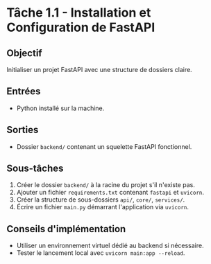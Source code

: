 # Tâche 1.1 - Installation et Configuration de FastAPI

## Objectif
Initialiser un projet FastAPI avec une structure de dossiers claire.

## Entrées
- Python installé sur la machine.

## Sorties
- Dossier `backend/` contenant un squelette FastAPI fonctionnel.

## Sous-tâches
1. Créer le dossier `backend/` à la racine du projet s'il n'existe pas.
2. Ajouter un fichier `requirements.txt` contenant `fastapi` et `uvicorn`.
3. Créer la structure de sous-dossiers `api/`, `core/`, `services/`.
4. Écrire un fichier `main.py` démarrant l'application via `uvicorn`.

## Conseils d'implémentation
- Utiliser un environnement virtuel dédié au backend si nécessaire.
- Tester le lancement local avec `uvicorn main:app --reload`.
